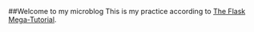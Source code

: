 ##Welcome to my microblog
  This is my practice according to [The Flask Mega-Tutorial](https://blog.miguelgrinberg.com/post/the-flask-mega-tutorial-part-i-hello-world).